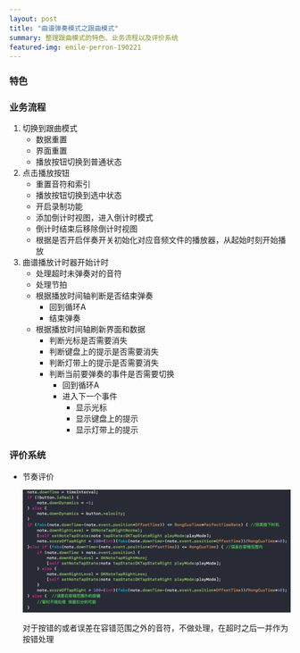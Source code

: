```yaml
---
layout: post
title: "曲谱弹奏模式之跟曲模式"
summary: 整理跟曲模式的特色、业务流程以及评价系统
featured-img: emile-perron-190221
---
```

### 特色

### 业务流程

1. 切换到跟曲模式
    - 数据重置
    - 界面重置
    - 播放按钮切换到普通状态
1. 点击播放按钮
    - 重置音符和索引
    - 播放按钮切换到选中状态
    - 开启录制功能
    - 添加倒计时视图，进入倒计时模式
    - 倒计时结束后移除倒计时视图
    - 根据是否开启伴奏开关初始化对应音频文件的播放器，从起始时刻开始播放
1. 曲谱播放计时器开始计时
    - 处理超时未弹奏对的音符
    - 处理节拍
    - 根据播放时间轴判断是否结束弹奏
        - 回到循环A
        - 结束弹奏
    - 根据播放时间轴刷新界面和数据
        - 判断光标是否需要消失
        - 判断键盘上的提示是否需要消失
        - 判断灯带上的提示是否需要消失
        - 判断当前要弹奏的事件是否需要切换
            - 回到循环A
            - 进入下一个事件
                - 显示光标
                - 显示键盘上的提示
                - 显示灯带上的提示

### 评价系统

- 节奏评价

    ![跟曲模式节奏评价](/assets/img/posts/曲谱弹奏模式之跟曲模式/跟曲模式节奏评价.png)

    对于按错的或者误差在容错范围之外的音符，不做处理，在超时之后一并作为按错处理
